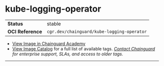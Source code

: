<!--monopod:start-->
# kube-logging-operator
| | |
| - | - |
| **Status** | stable |
| **OCI Reference** | `cgr.dev/chainguard/kube-logging-operator` |


* [View Image in Chainguard Academy](https://edu.chainguard.dev/chainguard/chainguard-images/reference/kube-logging-operator/overview/)
* [View Image Catalog](https://console.enforce.dev/images/catalog) for a full list of available tags.
*[Contact Chainguard](https://www.chainguard.dev/chainguard-images) for enterprise support, SLAs, and access to older tags.*

---
<!--monopod:end-->
